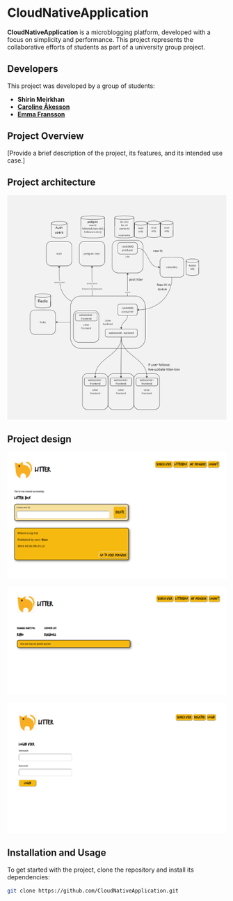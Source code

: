 # CloudNativeApplication

**CloudNativeApplication** is a microblogging platform, developed with a focus on simplicity and performance. This project represents the collaborative efforts of students as part of a university group project.

## Developers

This project was developed by a group of students:

- **Shirin Meirkhan**
- **[Caroline Åkesson](https://github.com/violacaroline)**
- **[Emma Fransson](https://github.com/emmbryo)**

## Project Overview

[Provide a brief description of the project, its features, and its intended use case.]

## Project architecture  

![Project Overview](projectArchitecture.png)  

## Project design  

![Litter-box](Litter-box.png)  

   
![Project-newUser](project-newUser.png)   

    
![project-login](Projekt-login.png)

## Installation and Usage

To get started with the project, clone the repository and install its dependencies:

```bash
git clone https://github.com/CloudNativeApplication.git
``` 
